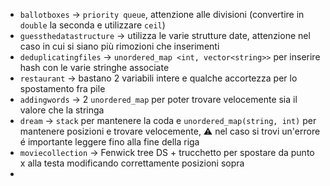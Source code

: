 * `ballotboxes` -> `priority queue`, attenzione alle divisioni (convertire in `double` la seconda e utilizzare `ceil`)
* `guessthedatastructure` -> utilizza le varie strutture date, attenzione nel caso in cui si siano più rimozioni che inserimenti
* `deduplicatingfiles` -> `unordered_map <int, vector<string>>` per inserire hash con le varie stringhe associate
* `restaurant` -> bastano 2 variabili intere e qualche accortezza per lo spostamento fra pile
* `addingwords` -> 2 `unordered_map` per poter trovare velocemente sia il valore che la stringa
* `dream` -> `stack` per mantenere la coda e `unordered_map(string, int)` per mantenere posizioni e trovare velocemente, ⚠️ nel caso si trovi un'errore é importante leggere fino alla fine della riga
* `moviecollection` -> Fenwick tree DS + trucchetto per spostare da punto x alla testa modificando correttamente posizioni sopra
* 